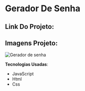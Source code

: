 # Gerador De Senha



## Link Do Projeto:


## Imagens Projeto:

![Gerador de senha](https://user-images.githubusercontent.com/79475211/201183028-f193e276-5514-4fe2-bc60-748abd681313.PNG)

**Tecnologias Usadas**:
- JavaScript
- Html
- Css


